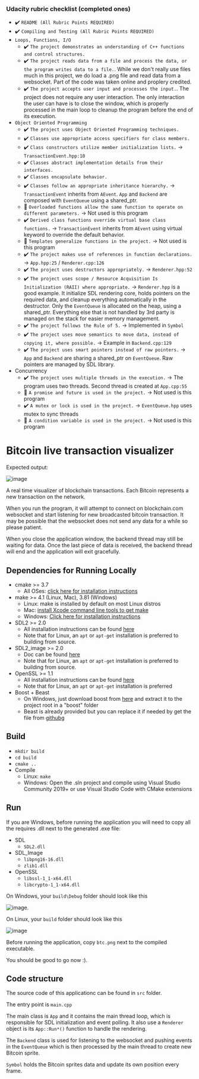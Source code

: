 ### Udacity rubric checklist (completed ones)

* ✔️ `README (All Rubric Points REQUIRED)`
* ✔️ `Compiling and Testing (All Rubric Points REQUIRED)`
* `Loops, Functions, I/O`
  * ✔️ `The project demonstrates an understanding of C++ functions and control structures.`
  * ✔️ `The project reads data from a file and process the data, or the program writes data to a file.`. While we don't really use files much in this project, we do load a .png file and read data from a websocket. Part of the code was taken online and proplery credited.
  * ✔️ `The project accepts user input and processes the input.`. The project does not require any user interaction. The only interaction the user can have is to close the window, which is properly processed in the main loop to cleanup the program before the end of its execution.
* `Object Oriented Programming`
  * ✔️ `The project uses Object Oriented Programming techniques.`
  * ✔️ `Classes use appropriate access specifiers for class members.`
  * ✔️ `Class constructors utilize member initialization lists.` -> `TransactionEvent.hpp:10`
  * ✔️ `Classes abstract implementation details from their interfaces.`
  * ✔️ `Classes encapsulate behavior.`
  * ✔️ `Classes follow an appropriate inheritance hierarchy.` -> `TransactionEvent` inherits from `AEvent`. `App` and `Backend` are composed with `EventQueue` using a shared_ptr.
  * 🚫 `Overloaded functions allow the same function to operate on different parameters.` -> Not used is this program
  * ✔️ `Derived class functions override virtual base class functions.` -> `TransactionEvent` inherits from `AEvent` using virtual keyword to override the default behavior.
  * 🚫 `Templates generalize functions in the project.` -> Not used is this program
  * ✔️ `The project makes use of references in function declarations.` -> `App.hpp:25` / `Renderer.cpp:126`
  * ✔️ `The project uses destructors appropriately.` -> `Renderer.hpp:52`
  * ✔️ `The project uses scope / Resource Acquisition Is Initialization (RAII) where appropriate.` -> `Renderer.hpp` is a good example. It initialize SDL rendering core, holds pointers on the required data, and cleanup everything automatically in the destructor. Only the `EventQueue` is allocated on the heap, using a shared_ptr. Everything else that is not handled by 3rd party is managed on the stack for easier memory management.
  * ✔️ `The project follows the Rule of 5.` -> Implemented in `Symbol`
  * ✔️ `The project uses move semantics to move data, instead of copying it, where possible.` -> Example in `Backend.cpp:129`
  * ✔️ `The project uses smart pointers instead of raw pointers.` -> `App` and `Backend` are sharing a shared_ptr on `EventQueue`. Raw pointers are managed by SDL library.
* Concurrency
  * ✔️ `The project uses multiple threads in the execution.` -> The program uses two threads. Second thread is created at `App.cpp:55`
  * 🚫 `A promise and future is used in the project.` -> Not used is this program
  * ✔️ `A mutex or lock is used in the project.` -> `EventQueue.hpp` uses mutex to sync threads
  * 🚫 `A condition variable is used in the project.` -> Not used is this program






# Bitcoin live transaction visualizer

Expected output:

![image](https://user-images.githubusercontent.com/9780671/111024548-bed02a80-8422-11eb-99f0-9d2b9f26e897.png)

A real time visualizer of blockchain transactions. Each Bitcoin represents a new transaction on the network.

When you run the program, it will attempt to connect on blockchain.com websocket and start listening for new broadcasted bitcoin transaction. It may be possible that the websocket does not send any data for a while so please patient.

When you close the application window, the backend thread may still be waiting for data. Once the last piece of data is received, the backend thread will end and the application will exit gracefully.

## Dependencies for Running Locally

* cmake >= 3.7
  * All OSes: [click here for installation instructions](https://cmake.org/install/)
* make >= 4.1 (Linux, Mac), 3.81 (Windows)
  * Linux: make is installed by default on most Linux distros
  * Mac: [install Xcode command line tools to get make](https://developer.apple.com/xcode/features/)
  * Windows: [Click here for installation instructions](http://gnuwin32.sourceforge.net/packages/make.htm)
* SDL2 >= 2.0
  * All installation instructions can be found [here](https://wiki.libsdl.org/Installation)
  * Note that for Linux, an `apt` or `apt-get` installation is preferred to building from source.
* SDL2_image >= 2.0
  * Doc can be found [here](https://www.libsdl.org/projects/SDL_image/)
  * Note that for Linux, an `apt` or `apt-get` installation is preferred to building from source.
* OpenSSL >= 1.1
  * All installation instructions can be found [here](https://wiki.openssl.org/index.php/Compilation_and_Installation)
  * Note that for Linux, an `apt` or `apt-get` installation is preferred
* Boost + Beast
  * On Windows, just download boost from [here](https://www.boost.org/users/download/) and extract it to the project root in a "boost" folder
  * Beast is already provided but you can replace it if needed by get the file from [githubg](https://github.com/boostorg/beast.git)

## Build

* `mkdir build`
* `cd build`
* `cmake ..`
* Compile
  * Linux: `make`
  * Windows: Open the .sln project and compile using Visual Studio Community 2019+ or use Visual Studio Code with CMake extensions

## Run

If you are Windows, before running the application you will need to copy all the requires .dll next to the generated .exe file:

* SDL
  * `SDL2.dll`
* SDL_Image
  * `libpng16-16.dll`
  * `zlib1.dll`
* OpenSSL
  * `libssl-1_1-x64.dll`
  * `libcrypto-1_1-x64.dll`

On Windows, your `build\Debug` folder should look like this

![image](https://user-images.githubusercontent.com/9780671/111022182-92adad00-8414-11eb-9196-99b14cec4de6.png).

On Linux, your `build` folder should look like this

![image](https://user-images.githubusercontent.com/9780671/111022234-df918380-8414-11eb-9ae0-84eac748bd5d.png)


Before running the application, copy `btc.png` next to the compiled executable.

You should be good to go now :).

## Code structure

The source code of this applicationc can be found in `src` folder.

The entry point is `main.cpp`

The main class is `App` and it contains the main thread loop, which is responsible for SDL initialization and event polling. It also use a `Renderer` object is its `App::Run*()` function to handle the rendering.

The `Backend` class is used for listening to the websocket and pushing events in the `EventQueue` which is then processed by the main thread to create new Bitcoin sprite.

`Symbol` holds the Bitcoin sprites data and update its own position every frame.

